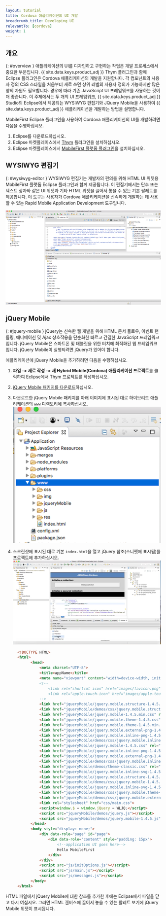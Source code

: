 ```yaml
---
layout: tutorial
title: Cordova 애플리케이션의 UI 개발
breadcrumb_title: Developing UI
relevantTo: [cordova]
weight: 1
---
```

<!-- NLS_CHARSET=UTF-8 -->
## 개요
{: #overview }
애플리케이션의 UI를 디자인하고 구현하는 작업은 개발 프로세스에서 중요한 부분입니다. {{ site.data.keys.product_adj }} Thym 플러그인과 함께 Eclipse 플러그인은 Cordova 애플리케이션의 개발을 지원합니다.
각 컴포넌트의 사용자 정의 CSS 스타일을 처음부터 새로 쓰면 상위 레벨의 사용자 정의가 가능하지만 많은 양의 자원도 필요합니다.
경우에 따라 기존 JavaScript UI 프레임워크를 사용하는 것이 더 좋습니다.
이 주제에서는 두 개의 UI 프레임워크, {{ site.data.keys.product_adj }} Studio의 Eclipse에서 제공되는 WYSIWYG 편집기와 JQuery Mobile을 사용하여 {{ site.data.keys.product_adj }} 애플리케이션을 개발하는 방법을 설명합니다.

MobileFirst Eclipse 플러그인을 사용하여 Cordova 애플리케이션의 UI를 개발하려면 다음을 수행하십시오.

1. Eclipse를 다운로드하십시오.
2. Eclipse 마켓플레이스에서 [Thym](http://marketplace.eclipse.org/content/eclipse-thym) 플러그인을 설치하십시오.
3. Eclipse 마켓플레이스에서 [MobileFirst 플랫폼 플러그인](http://marketplace.eclipse.org/content/ibm-mobilefirst-foundation-studio)을 설치하십시오.


## WYSIWYG 편집기
{: #wysiwyg-editor }
WYSIWYG 편집기는 개발자의 편의를 위해 HTML UI 위젯용 MobileFirst 플랫폼 Eclipse 플러그인과 함께 제공됩니다.
이 편집기에서는 단추 또는 텍스트 상자와 같은 UI 위젯과 기타 HTML 위젯을 끌어서 놓을 수 있는 기본 팔레트를 제공합니다. 이 도구는 사용자가 Cordova 애플리케이션을 신속하게 개발하는 데 사용할 수 있는 Rapid Mobile Application Development 도구입니다.

![WYSIWYG 편집기](wysiwyg-editor.png)

## jQuery Mobile
{: #jquery-mobile }
jQuery는 신속한 웹 개발을 위해 HTML 문서 플로우, 이벤트 핸들링, 애니메이션 및 Ajax 상호작용을 단순화한 빠르고 간결한 JavaScript 프레임워크입니다. jQuery Mobile은 스마트폰 및 태블릿을 위한 터치에 최적화된 웹 프레임워크입니다. jQuery Mobile이 실행되려면 jQuery가 있어야 합니다.

애플리케이션에 jQuery Mobile을 추가하려면 다음을 수행하십시오.

1. **파일 -> 새로 작성 -> 새 Hybrid Mobile(Cordova) 애플리케이션 프로젝트**를 클릭하여 Eclipse에서 Thym 프로젝트를 작성하십시오.
2. [jQuery Mobile 패키지를 다운로드](http://jquerymobile.com/download/)하십시오.
3. 다운로드한 jQuery Mobile 패키지를 아래 이미지에 표시된 대로 하이브리드 애플리케이션의 `www` 디렉토리에 복사하십시오.
  ![www 디렉토리](www-dir.png)
4. 스크린샷에 표시된 대로 기본 `index.html`을 열고 jQuery 참조(스니펫에 표시됨)를 프로젝트에 추가하십시오.
    ![JQuery 참조 추가](add-jquery-refs.png)

    ```html
      <!DOCTYPE HTML>
      <html>
          	<head>
          		<meta charset="UTF-8">
          		<title>appName</title>
          		<meta name="viewport" content="width=device-width, initial-scale=1.0, maximum-scale=1.0, minimum-scale=1.0, user-scalable=0">
          		<!--
          			<link rel="shortcut icon" href="images/favicon.png">
          			<link rel="apple-touch-icon" href="images/apple-touch-icon.png">
          		-->
          		<link href="jqueryMobile/jquery.mobile.structure-1.4.5.min.css" rel="stylesheet">
          		<link href="jqueryMobile/demos/css/jquery.mobile.structure-1.4.5.min.css" rel="stylesheet">
          		<link href="jqueryMobile/jquery.mobile-1.4.5.min.css" rel="stylesheet">
          		<link href="jqueryMobile/jquery.mobile.theme-1.4.5.css" rel="stylesheet">
          		<link href="jqueryMobile/jquery.mobile.theme-1.4.5.min.css" rel="stylesheet">
          		<link href="jqueryMobile/jquery.mobile.external-png-1.4.5.min.css" rel="stylesheet">
          		<link href="jqueryMobile/jquery.mobile.inline-png-1.4.5.css" rel="stylesheet">
          		<link href="jqueryMobile/demos/css/jquery.mobile.inline-svg-1.4.5.min.css" rel="stylesheet">
          		<link href="jqueryMobile/jquery.mobile-1.4.5.css" rel="stylesheet">
          		<link href="jqueryMobile/jquery.mobile.inline-png-1.4.5.min.css" rel="stylesheet">
          		<link href="jqueryMobile/jquery.mobile.external-png-1.4.5.css" rel="stylesheet">
          		<link href="jqueryMobile/demos/css/jquery.mobile.inline-png-1.4.5.min.css" rel="stylesheet">
          		<link href="jqueryMobile/demos/theme-classic.css" rel="stylesheet">
          		<link href="jqueryMobile/jquery.mobile.inline-svg-1.4.5.css" rel="stylesheet">
          		<link href="jqueryMobile/jquery.mobile.structure-1.4.5.css" rel="stylesheet">
          		<link href="jqueryMobile/demos/css/jquery.mobile-1.4.5.min.css" rel="stylesheet">
          		<link href="jqueryMobile/jquery.mobile.inline-svg-1.4.5.min.css" rel="stylesheet">
          		<link href="jqueryMobile/demos/css/jquery.mobile.theme-1.4.5.min.css" rel="stylesheet">
          		<link href="jqueryMobile/demos/css/jquery.mobile.external-png-1.4.5.min.css" rel="stylesheet">
          		<link rel="stylesheet" href="css/main.css">
          		<script>window.$ = window.jQuery = WLJQ;</script>
          		<script src="jqueryMobile/demos/jquery.js"></script>
          		<script src="jqueryMobile/demos/jquery.mobile-1.4.5.js"></script>
          	</head>
          	<body style="display: none;">
          		<div data-role="page" id="page">
          			<div data-role="content" style="padding: 15px">
          				<!--application UI goes here-->
          				Hello MobileFirst
          			</div>
          		</div>
          		<script src="js/initOptions.js"></script>
          		<script src="js/main.js"></script>
          		<script src="js/messages.js"></script>
          	</body>
      </html>
    ```
HTML 파일에서 jQuery Mobile에 대한 참조를 추가한 후에는 Eclipse에서 파일을 닫고 다시 여십시오. 그러면 HTML 캔버스에 끌어서 놓을 수 있는 팔레트 보기에 jQuery Mobile 위젯이 표시됩니다. 
